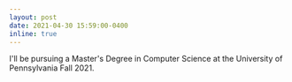 ```yaml
---
layout: post
date: 2021-04-30 15:59:00-0400
inline: true
---
```


I'll be pursuing a Master's Degree in Computer Science at the University of Pennsylvania Fall 2021.

